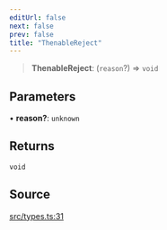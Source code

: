 ```yaml
---
editUrl: false
next: false
prev: false
title: "ThenableReject"
---
```


> **ThenableReject**: (`reason`?) => `void`

## Parameters

• **reason?**: `unknown`

## Returns

`void`

## Source

[src/types.ts:31](https://github.com/eddienubes/sagetest/blob/bd07613/src/types.ts#L31)
